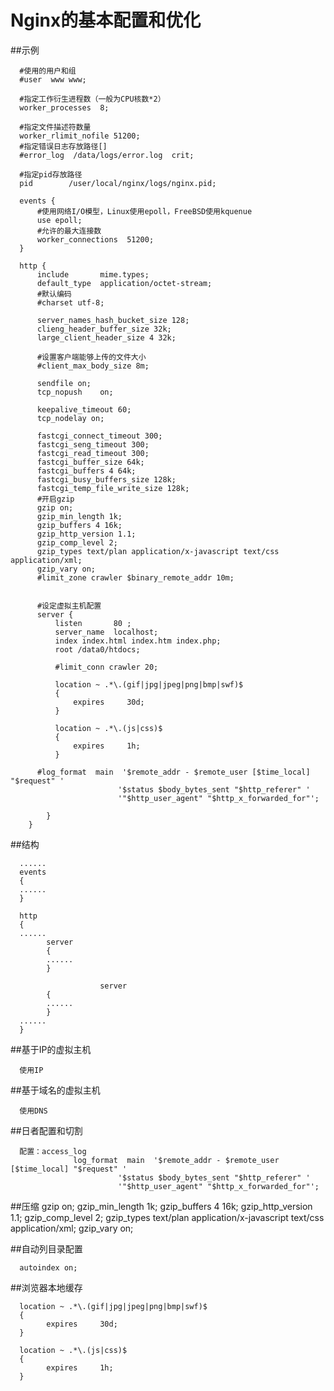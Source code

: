 Nginx的基本配置和优化
=====================

##示例

      #使用的用户和组
      #user  www www;
      
      #指定工作衍生进程数（一般为CPU核数*2）
      worker_processes  8;
      
      #指定文件描述符数量
      worker_rlimit_nofile 51200;
      #指定错误日志存放路径[]
      #error_log  /data/logs/error.log  crit;
      
      #指定pid存放路径
      pid        /user/local/nginx/logs/nginx.pid;
      
      events {
          #使用网络I/O模型，Linux使用epoll，FreeBSD使用kquenue
          use epoll;
          #允许的最大连接数
          worker_connections  51200;
      }
      
      http {
          include       mime.types;
          default_type  application/octet-stream;
          #默认编码
          #charset utf-8; 
      
          server_names_hash_bucket_size 128;
          clieng_header_buffer_size 32k;
          large_client_header_size 4 32k;
          
          #设置客户端能够上传的文件大小
          #client_max_body_size 8m;
          
          sendfile on;
          tcp_nopush    on;
          
          keepalive_timeout 60;
          tcp_nodelay on;
          
          fastcgi_connect_timeout 300;
          fastcgi_seng_timeout 300;
          fastcgi_read_timeout 300;
          fastcgi_buffer_size 64k;
          fastcgi_buffers 4 64k;
          fastcgi_busy_buffers_size 128k;
          fastcgi_temp_file_write_size 128k;
          #开启gzip
          gzip on;
          gzip_min_length 1k;
          gzip_buffers 4 16k;
          gzip_http_version 1.1;
          gzip_comp_level 2;
          gzip_types text/plan application/x-javascript text/css application/xml;
          gzip_vary on;
          #limit_zone crawler $binary_remote_addr 10m;
          
      
          #设定虚拟主机配置
          server {
              listen       80 ;
              server_name  localhost;
              index index.html index.htm index.php;
              root /data0/htdocs;
              
              #limit_conn crawler 20;
              
              location ~ .*\.(gif|jpg|jpeg|png|bmp|swf)$
              {
                  expires     30d;
              }
              
              location ~ .*\.(js|css)$
              {
                  expires     1h;
              }
                    
          #log_format  main  '$remote_addr - $remote_user [$time_local] "$request" '
                            '$status $body_bytes_sent "$http_referer" '
                            '"$http_user_agent" "$http_x_forwarded_for"';

            } 
        }
        
##结构

      ......
      events
      {
      ......
      }
      
      http
      {
      ......
            server
            {
            ......
            }
            
                        server
            {
            ......
            }
      ......
      }

##基于IP的虚拟主机
      
      使用IP
            

##基于域名的虚拟主机

      使用DNS
      
##日者配置和切割
      
      配置：access_log
                  log_format  main  '$remote_addr - $remote_user [$time_local] "$request" '
                            '$status $body_bytes_sent "$http_referer" '
                            '"$http_user_agent" "$http_x_forwarded_for"';
##压缩
      gzip on;
      gzip_min_length 1k;
      gzip_buffers 4 16k;
      gzip_http_version 1.1;
      gzip_comp_level 2;
      gzip_types text/plan application/x-javascript text/css application/xml;
      gzip_vary on;
          
##自动列目录配置

      autoindex on;

##浏览器本地缓存

      location ~ .*\.(gif|jpg|jpeg|png|bmp|swf)$
      {
            expires     30d;
      }
              
      location ~ .*\.(js|css)$
      {
            expires     1h;
      }
      
